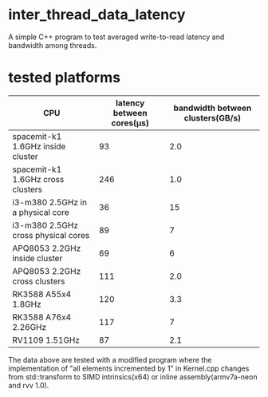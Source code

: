 # inter_thread_data_latency
A simple C++ program to test averaged write-to-read latency and bandwidth among threads.

# tested platforms

| CPU | latency between cores(μs) | bandwidth between clusters(GB/s) |
| --- | --- | --- |
| spacemit-k1 1.6GHz inside cluster | 93 | 2.0 |
| spacemit-k1 1.6GHz cross clusters | 246 | 1.0 |
| i3-m380 2.5GHz in a physical core | 36 | 15 |
| i3-m380 2.5GHz cross physical cores | 89 | 7 |
| APQ8053 2.2GHz inside cluster | 69 | 6 |
| APQ8053 2.2GHz cross clusters | 111 | 2.0 |
| RK3588 A55x4 1.8GHz | 120 | 3.3 |
| RK3588 A76x4 2.26GHz | 117 | 7 |
| RV1109 1.51GHz | 87 | 2.1 |

The data above are tested with a modified program where the implementation of "all elements incremented by 1" in Kernel.cpp changes from std::transform to SIMD intrinsics(x64) or inline assembly(armv7a-neon and rvv 1.0).

